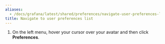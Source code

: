 ```yaml
---
aliases:
  - /docs/grafana/latest/shared/preferences/navigate-user-preferences-list/
title: Navigate to user preferences list
---
```


1. On the left menu, hover your cursor over your avatar and then click **Preferences**.
